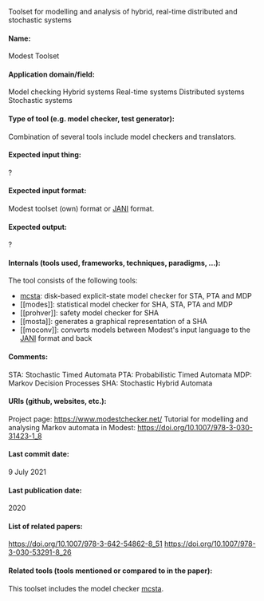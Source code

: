 Toolset for modelling and analysis of hybrid, real-time distributed and stochastic systems

#### Name:
Modest Toolset

#### Application domain/field:
Model checking
Hybrid systems
Real-time systems
Distributed systems
Stochastic systems

#### Type of tool (e.g. model checker, test generator):
Combination of several tools include model checkers and translators.

#### Expected input thing:
?

#### Expected input format:
Modest toolset (own) format or [JANI](../../Formats/JANI.md) format.

#### Expected output:
?

#### Internals (tools used, frameworks, techniques, paradigms, ...):
The tool consists of the following tools:
- [mcsta](../Checkers/mcsta.md): disk-based explicit-state model checker for STA, PTA and MDP
- [[modes]]: statistical model checker for SHA, STA, PTA and MDP
- [[prohver]]: safety model checker for SHA
- [[mosta]]: generates a graphical representation of a SHA
- [[moconv]]: converts models between Modest's input language to the [JANI](../../Formats/JANI.md) format and back

#### Comments:
STA: Stochastic Timed Automata
PTA: Probabilistic Timed Automata
MDP: Markov Decision Processes
SHA: Stochastic Hybrid Automata

#### URIs (github, websites, etc.):
Project page: https://www.modestchecker.net/
Tutorial for modelling and analysing Markov automata in Modest: https://doi.org/10.1007/978-3-030-31423-1_8

#### Last commit date:
9 July 2021

#### Last publication date:
2020

#### List of related papers:
https://doi.org/10.1007/978-3-642-54862-8_51
https://doi.org/10.1007/978-3-030-53291-8_26

#### Related tools (tools mentioned or compared to in the paper):
This toolset includes the model checker [mcsta](../Checkers/mcsta.md).